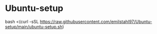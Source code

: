 # Ubuntu-setup

bash <(curl -sSL https://raw.githubusercontent.com/emilstahl97/Ubuntu-setup/main/ubuntu-setup.sh)
